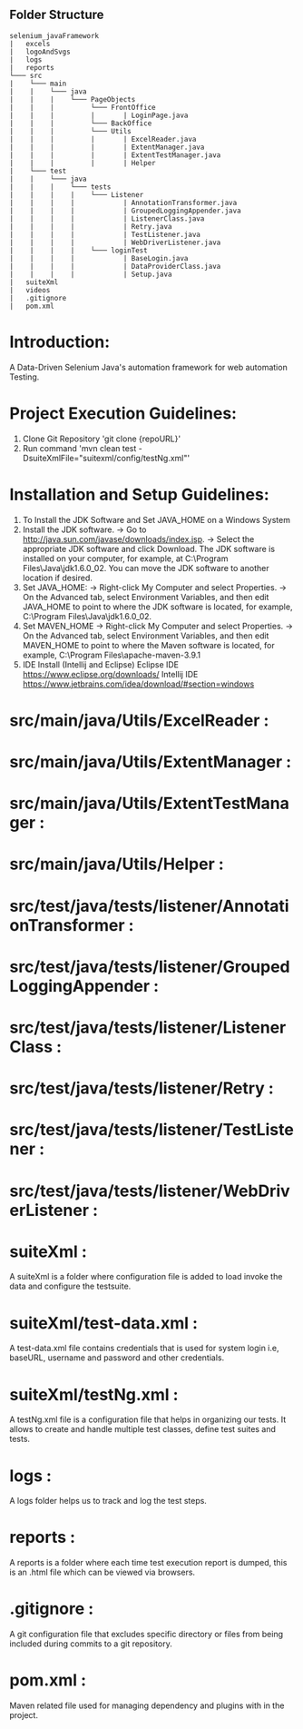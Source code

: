 ## Folder Structure

```
selenium_javaFramework
|   excels
|   logoAndSvgs
|   logs
|   reports 
└─── src
|	 └─── main
|	 |    └─── java
|	 |    |    └─── PageObjects
|	 |    |	        └─── FrontOffice
|	 |    |	        |       | LoginPage.java
|	 |    |         └─── BackOffice  
|	 |    |	        └─── Utils
|	 |    |	        |       | ExcelReader.java
|	 |    |	        |       | ExtentManager.java
|	 |    |         |       | ExtentTestManager.java
|	 |    |         |       | Helper
|	 └─── test
|	 |    └─── java
|	 |    |    └─── tests
|	 |    |    |    └─── Listener
|	 |    |    |            | AnnotationTransformer.java
|	 |    |    |            | GroupedLoggingAppender.java
|	 |    |    |            | ListenerClass.java
|	 |    |    |            | Retry.java
|	 |    |    |            | TestListener.java
|	 |    |    |            | WebDriverListener.java 
|	 |    |    |    └─── loginTest
|	 |    |    |            | BaseLogin.java
|	 |    |    |            | DataProviderClass.java
|	 |    |    |            | Setup.java
| 	suiteXml
|   videos
|   .gitignore
|   pom.xml 
```

# Introduction:

A Data-Driven Selenium Java's automation framework for web automation Testing.

# Project Execution Guidelines:

1. Clone Git Repository 'git clone {repoURL}'
2. Run command 'mvn clean test -DsuiteXmlFile="suitexml/config/testNg.xml"'

# Installation and Setup Guidelines:

1. To Install the JDK Software and Set JAVA_HOME on a Windows System
2. Install the JDK software.
   -> Go to http://java.sun.com/javase/downloads/index.jsp.
   -> Select the appropriate JDK software and click Download.
   The JDK software is installed on your computer, for example,
   at C:\Program Files\Java\jdk1.6.0_02. You can move the JDK software to another location if desired.
3. Set JAVA_HOME:
   -> Right-click My Computer and select Properties.
   -> On the Advanced tab, select Environment Variables, and then edit JAVA_HOME
   to point to where the JDK software is located, for example, C:\Program Files\Java\jdk1.6.0_02.
4. Set MAVEN_HOME
   -> Right-click My Computer and select Properties.
   -> On the Advanced tab, select Environment Variables, and then edit MAVEN_HOME to point to where
      the Maven software is located, for example, C:\Program Files\apache-maven-3.9.1
5. IDE Install (Intellij and Eclipse)
   Eclipse IDE https://www.eclipse.org/downloads/
   Intellij IDE https://www.jetbrains.com/idea/download/#section=windows

# src/main/java/Utils/ExcelReader :

# src/main/java/Utils/ExtentManager :

# src/main/java/Utils/ExtentTestManager :

# src/main/java/Utils/Helper :

# src/test/java/tests/listener/AnnotationTransformer :

# src/test/java/tests/listener/GroupedLoggingAppender :

# src/test/java/tests/listener/ListenerClass :

# src/test/java/tests/listener/Retry :

# src/test/java/tests/listener/TestListener :

# src/test/java/tests/listener/WebDriverListener :

# suiteXml :

A suiteXml is a folder where configuration file is added to load invoke the data and configure the testsuite.

# suiteXml/test-data.xml :

A test-data.xml file contains credentials that is used for system login i.e, baseURL, username and password
and other credentials.

# suiteXml/testNg.xml :

A testNg.xml file is a configuration file that helps in organizing our tests.
It allows to create and handle multiple test classes, define test suites and tests.

# logs :

A logs folder helps us to track and log the test steps.

# reports :

A reports is a folder where each time test execution report is dumped, this is an .html
file which can be viewed via browsers.

# .gitignore :

A git configuration file that excludes specific directory or files from
being included during commits to a git repository.

# pom.xml :

Maven related file used for managing dependency and plugins with in the
project.


